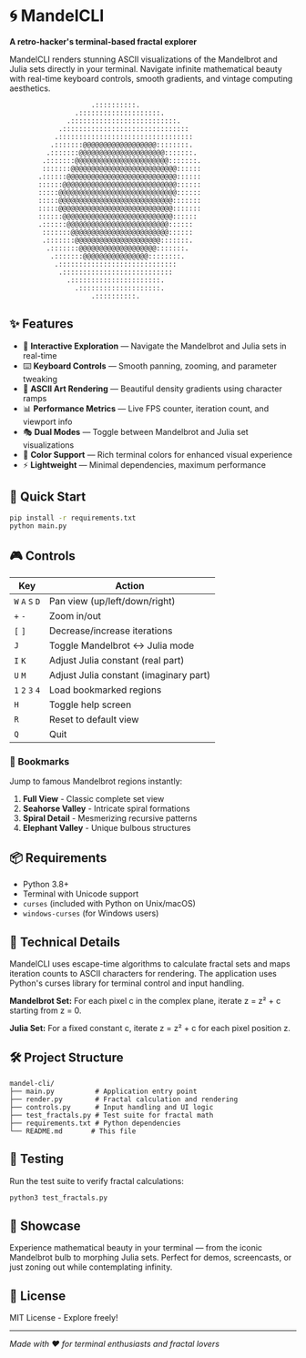 # 🌀 MandelCLI

**A retro-hacker's terminal-based fractal explorer**

MandelCLI renders stunning ASCII visualizations of the Mandelbrot and Julia sets directly in your terminal. Navigate infinite mathematical beauty with real-time keyboard controls, smooth gradients, and vintage computing aesthetics.

```
                    .::::::::::.
                .::::::::::::::::::::.
              .::::::::::::::::::::::::::.
            .:::::::::::::::::::::::::::::::
           .:::::::::::::::::::::::::::::::::
          .:::::::@@@@@@@@@@@@@@@@@@::::::::.
         .:::::::@@@@@@@@@@@@@@@@@@@@@:::::::.
        .:::::::@@@@@@@@@@@@@@@@@@@@@@@:::::::.
        :::::::@@@@@@@@@@@@@@@@@@@@@@@@@@::::::
       .::::::@@@@@@@@@@@@@@@@@@@@@@@@@@@::::::
       ::::::@@@@@@@@@@@@@@@@@@@@@@@@@@@@::::::
       :::::@@@@@@@@@@@@@@@@@@@@@@@@@@@@@::::::
       :::::@@@@@@@@@@@@@@@@@@@@@@@@@@@@:::::::
       :::::@@@@@@@@@@@@@@@@@@@@@@@@@@@@:::::::
       ::::::@@@@@@@@@@@@@@@@@@@@@@@@@@@::::::
       .::::::@@@@@@@@@@@@@@@@@@@@@@@@@::::::
        :::::::@@@@@@@@@@@@@@@@@@@@@@@@::::::
        .:::::::@@@@@@@@@@@@@@@@@@@@@:::::::.
         .:::::::@@@@@@@@@@@@@@@@@@@:::::::.
          .:::::::@@@@@@@@@@@@@@@@::::::::.
           .:::::::::::::::::::::::::::::
            .:::::::::::::::::::::::::::
              .::::::::::::::::::::::.
                .::::::::::::::::::::.
                    .::::::::::.
```

## ✨ Features

- 🎨 **Interactive Exploration** — Navigate the Mandelbrot and Julia sets in real-time
- ⌨️ **Keyboard Controls** — Smooth panning, zooming, and parameter tweaking
- 🌈 **ASCII Art Rendering** — Beautiful density gradients using character ramps
- 📊 **Performance Metrics** — Live FPS counter, iteration count, and viewport info
- 🎭 **Dual Modes** — Toggle between Mandelbrot and Julia set visualizations
- 🎨 **Color Support** — Rich terminal colors for enhanced visual experience
- ⚡ **Lightweight** — Minimal dependencies, maximum performance

## 🚀 Quick Start

```bash
pip install -r requirements.txt
python main.py
```

## 🎮 Controls

| Key | Action |
|-----|--------|
| `W` `A` `S` `D` | Pan view (up/left/down/right) |
| `+` `-` | Zoom in/out |
| `[` `]` | Decrease/increase iterations |
| `J` | Toggle Mandelbrot ↔ Julia mode |
| `I` `K` | Adjust Julia constant (real part) |
| `U` `M` | Adjust Julia constant (imaginary part) |
| `1` `2` `3` `4` | Load bookmarked regions |
| `H` | Toggle help screen |
| `R` | Reset to default view |
| `Q` | Quit |

### 🔖 Bookmarks

Jump to famous Mandelbrot regions instantly:
1. **Full View** - Classic complete set view
2. **Seahorse Valley** - Intricate spiral formations
3. **Spiral Detail** - Mesmerizing recursive patterns
4. **Elephant Valley** - Unique bulbous structures

## 📦 Requirements

- Python 3.8+
- Terminal with Unicode support
- `curses` (included with Python on Unix/macOS)
- `windows-curses` (for Windows users)

## 🎯 Technical Details

MandelCLI uses escape-time algorithms to calculate fractal sets and maps iteration counts to ASCII characters for rendering. The application uses Python's curses library for terminal control and input handling.

**Mandelbrot Set:** For each pixel c in the complex plane, iterate z = z² + c starting from z = 0.

**Julia Set:** For a fixed constant c, iterate z = z² + c for each pixel position z.

## 🛠️ Project Structure

```
mandel-cli/
├── main.py          # Application entry point
├── render.py        # Fractal calculation and rendering
├── controls.py      # Input handling and UI logic
├── test_fractals.py # Test suite for fractal math
├── requirements.txt # Python dependencies
└── README.md       # This file
```

## 🧪 Testing

Run the test suite to verify fractal calculations:

```bash
python3 test_fractals.py
```

## 🎨 Showcase

Experience mathematical beauty in your terminal — from the iconic Mandelbrot bulb to morphing Julia sets. Perfect for demos, screencasts, or just zoning out while contemplating infinity.

## 📝 License

MIT License - Explore freely!

---

*Made with ❤️ for terminal enthusiasts and fractal lovers*

